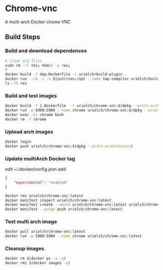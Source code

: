 # Chrome-vnc

A multi-arch Docker chome VNC

## Build Steps

### Build and download dependences

```bash 
# clean old files
sudo rm -rf res; mkdir -p res;
# 
docker build -f dep.Dockerfile -t urielch/build-plugin .
docker run --rm -i -v $(pwd)/res:/opt --name tmp-compiler urielch/build-plugin /dl.sh
ls -lh res
```

### Build and test images
```bash
docker build -f 1.Dockerfile  -t urielch/chrome-vnc:$(dpkg --print-architecture) .
docker run -p 5900:5900 --name chrome urielch/chrome-vnc:$(dpkg --print-architecture)
docker exec -it chrome bash
docker rm -f chrome
```


### Upload arch images

```bash
docker login
docker push urielch/chrome-vnc:$(dpkg --print-architecture)
```

### Update multiArch Docker tag

edit ~/.docker/config.json add:
```json
{
    "experimental": "enabled"
}
```

```bash
docker rmi urielch/chrome-vnc:latest
docker manifest inspect urielch/chrome-vnc:latest
docker manifest create --amend urielch/chrome-vnc:latest urielch/chrome-vnc:amd64 urielch/chrome-vnc:armhf
docker manifest --purge push urielch/chrome-vnc:latest
```

### Test multi arch image

```bash
docker pull urielch/chrome-vnc:latest
docker run -p 5900:5900 --name chrome urielch/chrome-vnc:latest
```

### Cleanup images

```bash
docker rm $(docker ps -a -q)
docker rmi $(docker images -q)
```


